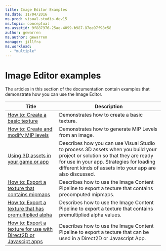 ```yaml
---
title: Image Editor Examples
ms.date: 11/04/2016
ms.prod: visual-studio-dev15
ms.topic: conceptual
ms.assetid: 9f887976-25ae-4099-b987-87ea97f98c58
author: gewarren
ms.author: gewarren
manager: jillfra
ms.workload:
  - "multiple"
---
```

# Image Editor examples

The articles in this section of the documentation contain examples that demonstrate how you can use the Image Editor.

|Title|Description|
|-----------|-----------------|
|[How to: Create a basic texture](../designers/how-to-create-a-basic-texture.md)|Demonstrates how to create a basic texture.|
|[How to: Create and modify MIP levels](../designers/how-to-create-and-modify-mip-levels.md)|Demonstrates how to generate MIP Levels from an image.|
|[Using 3D assets in your game or app](../designers/using-3-d-assets-in-your-game-or-app.md)|Describes how you can use Visual Studio to process 3D assets when you build your project or solution so that they are ready for use in your app. Strategies for loading different kinds of assets into your app are also discussed.|
|[How to: Export a texture that contains mipmaps](../designers/how-to-export-a-texture-that-contains-mipmaps.md)|Describes how to use the Image Content Pipeline to export a texture that contains precomputed mipmaps.|
|[How to: Export a texture that has premultiplied alpha](../designers/how-to-export-a-texture-that-has-premultiplied-alpha.md)|Describes how to use the Image Content Pipeline to export a texture that contains premultiplied alpha values.|
|[How to: Export a texture for use with Direct2D or Javascipt apps](../designers/how-to-export-a-texture-for-use-with-direct2d-or-javascipt-apps.md)|Describes how to use the Image Content Pipeline to export a texture that can be used in a Direct2D or Javascript App.|
